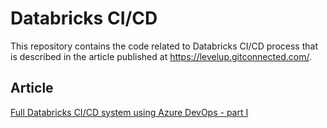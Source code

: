 # Databricks CI/CD 

This repository contains the code related to Databricks CI/CD process that is described in the article published at https://levelup.gitconnected.com/.

## Article

[Full Databricks CI/CD system using Azure DevOps - part I](https://levelup.gitconnected.com/)
